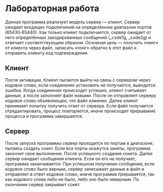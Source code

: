 <h1>Лабораторная работа</h1>
Данная программа реализует модель сервер — клиент. 
Сервер ожидает входящих подключений на определённом диапазоне портов (65430-65440). Как только клиент подключается, сервер ожидает от него определённых закодированных сообщений (_code1g, _code2g) и отвечает соответствующим образом. Основная цель — получить «пинг» от клиента через файл, записать «понг» обратно в этот файл и отправить клиенту код подтверждения. 


<h2>Клиент</h2>

После активации. Клиент пытается выйти на связь с сервером через кодовое слово, если соединение установить не получается, выводится ошибка. Когда соединение происходит успешно, клиент считывает данные, а после заполняет файл новыми. После он отправляет серверу кодовое слово объявляющее, что файл изменен. Далее клиент принимает попытку получить ответ от сервера. Если файл получается отредактировать, процесс повторяется, иначе происходит прерывание процесса и программа завершается.

<h2>Сервер</h2> 

После запуска программы сервер проходится по портам в диапазоне, пытаясь создать сокет.
Если все порты окажутся заняты, программа закончит свое выполнение. После успешного создания сокета. Далее сервер ожидает сообщения клиента. Если он его не получает, программа заканчивается. При успешном получении сообщения, если кодовое слово было верным, сервер записывает данные в файл и отправляет в ответ кодовое слово, иначе программа прерывается, так как кодового слова либо не было, либо оно было неверным. По окончании сервер закрывает сокет.

